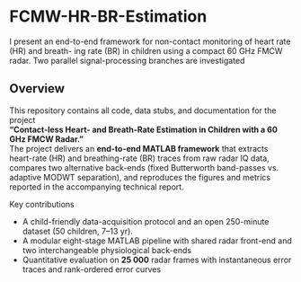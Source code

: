 # FCMW-HR-BR-Estimation
I present an end-to-end framework for non-contact monitoring of heart rate (HR) and breath- ing rate (BR) in children using a compact 60 GHz FMCW radar. Two parallel signal-processing branches are investigated

## Overview
This repository contains all code, data stubs, and documentation for the project  
**“Contact-less Heart- and Breath-Rate Estimation in Children with a 60 GHz FMCW Radar.”**  
The project delivers an **end-to-end MATLAB framework** that extracts heart-rate (HR) and breathing-rate (BR) traces from raw radar IQ data, compares two alternative back-ends (fixed Butterworth band-passes vs. adaptive MODWT separation), and reproduces the figures and metrics reported in the accompanying technical report.

Key contributions    
* A child-friendly data-acquisition protocol and an open 250-minute dataset (50 children, 7–13 yr).  
* A modular eight-stage MATLAB pipeline with shared radar front-end and two interchangeable physiological back-ends  
* Quantitative evaluation on **25 000** radar frames with instantaneous error traces and rank-ordered error curves
